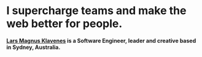 # I supercharge teams and make the web better for people.
**[Lars Magnus Klavenes](https://larsmagnus.co) is a Software Engineer, leader and creative based in Sydney, Australia.**
